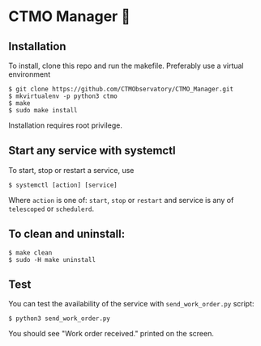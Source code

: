 # CTMO Manager :telescope:

## Installation

To install, clone this repo and run the makefile.
Preferably use a virtual environment

    $ git clone https://github.com/CTMObservatory/CTMO_Manager.git
    $ mkvirtualenv -p python3 ctmo
    $ make
    $ sudo make install

Installation requires root privilege.

## Start any service with systemctl

To start, stop or restart a service, use

    $ systemctl [action] [service]

Where `action` is one of: `start`, `stop` or `restart`
and service is any of `telescoped` or `schedulerd`.

## To clean and uninstall:

    $ make clean
    $ sudo -H make uninstall

## Test

You can test the availability of the service with `send_work_order.py` script:

    $ python3 send_work_order.py

You should see "Work order received." printed on the screen.
